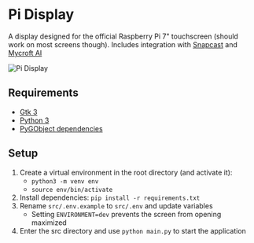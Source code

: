 # Pi Display

A display designed for the official Raspberry Pi 7" touchscreen (should work on most screens though).  Includes integration with [Snapcast](https://github.com/badaix/snapcast) and [Mycroft AI](https://mycroft.ai/)

![Pi Display](https://i.imgur.com/77G2Cjb.gif)

## Requirements
- [Gtk 3](https://www.gtk.org)
- [Python 3](https://www.python.org/)
- [PyGObject dependencies](https://pygobject.readthedocs.io/en/latest/getting_started.html)

## Setup
1. Create a virtual environment in the root directory (and activate it):
    - `python3 -m venv env`
    - `source env/bin/activate`
2. Install dependencies: `pip install -r requirements.txt`
3. Rename `src/.env.example` to `src/.env` and update variables
    - Setting `ENVIRONMENT=dev` prevents the screen from opening maximized
4. Enter the src directory and use `python main.py` to start the application
